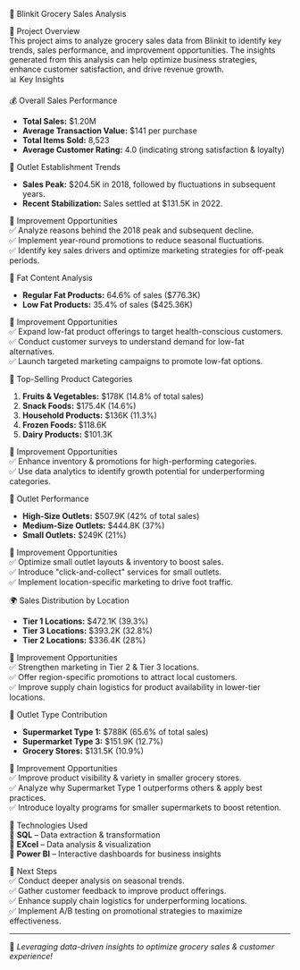  🛒 Blinkit Grocery Sales Analysis  

📌 Project Overview  
This project aims to analyze grocery sales data from Blinkit to identify key trends, sales performance, and improvement opportunities. The insights generated from this analysis can help optimize business strategies, enhance customer satisfaction, and drive revenue growth.  
 📊 Key Insights  

💰 Overall Sales Performance  
- **Total Sales:** $1.20M  
- **Average Transaction Value:** $141 per purchase  
- **Total Items Sold:** 8,523  
- **Average Customer Rating:** 4.0 (indicating strong satisfaction & loyalty)  

 🏢 Outlet Establishment Trends  
- **Sales Peak:** $204.5K in 2018, followed by fluctuations in subsequent years.  
- **Recent Stabilization:** Sales settled at $131.5K in 2022.  

🔹 Improvement Opportunities  
✅ Analyze reasons behind the 2018 peak and subsequent decline.  
✅ Implement year-round promotions to reduce seasonal fluctuations.  
✅ Identify key sales drivers and optimize marketing strategies for off-peak periods.  

 🥛 Fat Content Analysis  
- **Regular Fat Products:** 64.6% of sales ($776.3K)  
- **Low Fat Products:** 35.4% of sales ($425.36K)  

 🔹 Improvement Opportunities  
✅ Expand low-fat product offerings to target health-conscious customers.  
✅ Conduct customer surveys to understand demand for low-fat alternatives.  
✅ Launch targeted marketing campaigns to promote low-fat options.  

 🍏 Top-Selling Product Categories  
1. **Fruits & Vegetables:** $178K (14.8% of total sales)  
2. **Snack Foods:** $175.4K (14.6%)  
3. **Household Products:** $136K (11.3%)  
4. **Frozen Foods:** $118.6K  
5. **Dairy Products:** $101.3K  

🔹 Improvement Opportunities  
✅ Enhance inventory & promotions for high-performing categories.  
✅ Use data analytics to identify growth potential for underperforming categories.  

 🏪 Outlet Performance  
- **High-Size Outlets:** $507.9K (42% of total sales)  
- **Medium-Size Outlets:** $444.8K (37%)  
- **Small Outlets:** $249K (21%)  

 🔹 Improvement Opportunities  
✅ Optimize small outlet layouts & inventory to boost sales.  
✅ Introduce "click-and-collect" services for small outlets.  
✅ Implement location-specific marketing to drive foot traffic.  

🌍 Sales Distribution by Location  
- **Tier 1 Locations:** $472.1K (39.3%)  
- **Tier 3 Locations:** $393.2K (32.8%)  
- **Tier 2 Locations:** $336.4K (28%)  

🔹 Improvement Opportunities  
✅ Strengthen marketing in Tier 2 & Tier 3 locations.  
✅ Offer region-specific promotions to attract local customers.  
✅ Improve supply chain logistics for product availability in lower-tier locations.  

🏬 Outlet Type Contribution  
- **Supermarket Type 1:** $788K (65.6% of total sales)  
- **Supermarket Type 3:** $151.9K (12.7%)  
- **Grocery Stores:** $131.5K (10.9%)  

🔹 Improvement Opportunities  
✅ Improve product visibility & variety in smaller grocery stores.  
✅ Analyze why Supermarket Type 1 outperforms others & apply best practices.  
✅ Introduce loyalty programs for smaller supermarkets to boost retention.  

🔧 Technologies Used  
📌 **SQL** – Data extraction & transformation  
📌 **EXcel** – Data analysis & visualization  
📌 **Power BI** – Interactive dashboards for business insights  

 🚀 Next Steps  
✅ Conduct deeper analysis on seasonal trends.  
✅ Gather customer feedback to improve product offerings.  
✅ Enhance supply chain logistics for underperforming locations.  
✅ Implement A/B testing on promotional strategies to maximize effectiveness.  

---

🔎 *Leveraging data-driven insights to optimize grocery sales & customer experience!*  
